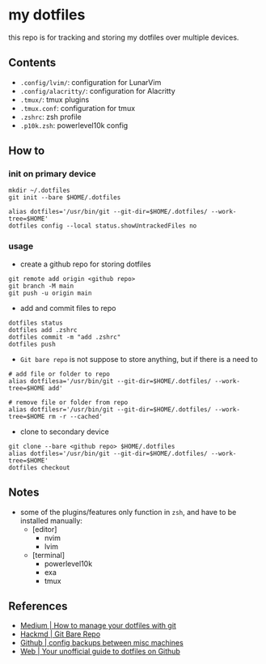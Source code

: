 # my dotfiles

this repo is for tracking and storing my dotfiles over multiple devices.

## Contents

- `.config/lvim/`: configuration for LunarVim
- `.config/alacritty/`: configuration for Alacritty
- `.tmux/`: tmux plugins
- `.tmux.conf`: configuration for tmux
- `.zshrc`: zsh profile
- `.p10k.zsh`: powerlevel10k config

## How to

### init on primary device

```
mkdir ~/.dotfiles
git init --bare $HOME/.dotfiles

alias dotfiles='/usr/bin/git --git-dir=$HOME/.dotfiles/ --work-tree=$HOME'
dotfiles config --local status.showUntrackedFiles no
```

### usage

- create a github repo for storing dotfiles
```
git remote add origin <github repo>
git branch -M main
git push -u origin main
```

- add and commit files to repo
```
dotfiles status
dotfiles add .zshrc
dotfiles commit -m "add .zshrc"
dotfiles push
```

- `Git bare repo` is not suppose to store anything, but if there is a need to
```
# add file or folder to repo
alias dotfilesa='/usr/bin/git --git-dir=$HOME/.dotfiles/ --work-tree=$HOME add'

# remove file or folder from repo
alias dotfilesr='/usr/bin/git --git-dir=$HOME/.dotfiles/ --work-tree=$HOME rm -r --cached'
```

- clone to secondary device
```
git clone --bare <github repo> $HOME/.dotfiles
alias dotfiles='/usr/bin/git --git-dir=$HOME/.dotfiles/ --work-tree=$HOME'
dotfiles checkout
```

## Notes

- some of the plugins/features only function in `zsh`, and have to be installed manually:
    - [editor]
        - nvim
        - lvim
    - [terminal]
        - powerlevel10k
        - exa
        - tmux

## References 

- [Medium | How to manage your dotfiles with git](https://fwuensche.medium.com/how-to-manage-your-dotfiles-with-git-f7aeed8adf8b)
- [Hackmd | Git Bare Repo](https://hackmd.io/@hbdoy/BJz0V5tv8)
- [Github | config backups between misc machines](https://github.com/korbendallaskoop/dotfiles#readme)
- [Web | Your unofficial guide to dotfiles on Github](https://dotfiles.github.io/)
